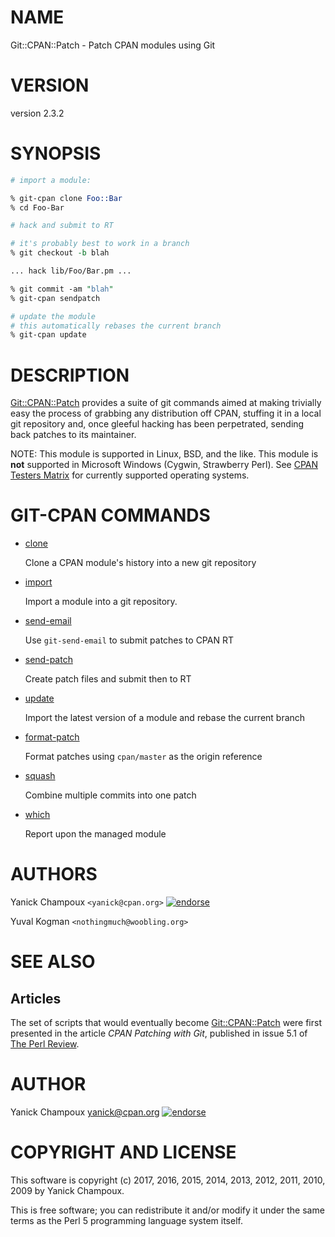 # NAME

Git::CPAN::Patch - Patch CPAN modules using Git

# VERSION

version 2.3.2

# SYNOPSIS

```perl
# import a module:

% git-cpan clone Foo::Bar
% cd Foo-Bar

# hack and submit to RT

# it's probably best to work in a branch
% git checkout -b blah

... hack lib/Foo/Bar.pm ...

% git commit -am "blah"
% git-cpan sendpatch 

# update the module
# this automatically rebases the current branch
% git-cpan update
```

# DESCRIPTION

[Git::CPAN::Patch](https://metacpan.org/pod/Git::CPAN::Patch) provides a suite of git commands
aimed at making trivially
easy the process of  grabbing
any distribution off CPAN, stuffing it
in a local git repository and, once gleeful
hacking has been perpetrated, sending back
patches to its maintainer.

NOTE: This module is supported in Linux, BSD, and the like. This 
module is **not** supported in Microsoft Windows (Cygwin, Strawberry Perl). 
See [CPAN Testers Matrix](http://matrix.cpantesters.org/?dist=Git-CPAN-Patch)
for currently supported operating systems.

# GIT-CPAN COMMANDS

- [clone](https://metacpan.org/pod/Git::CPAN::Patch::Command::Clone)

    Clone a CPAN module's history into a new git repository

- [import](https://metacpan.org/pod/Git::CPAN::Patch::Command::Import)

    Import a module into a git repository.

- [send-email](https://metacpan.org/pod/Git::CPAN::Patch::Command::SendEmail)

    Use `git-send-email` to submit patches to CPAN RT

- [send-patch](https://metacpan.org/pod/Git::CPAN::Patch::Command::SendPatch)

    Create patch files and submit then to RT

- [update](https://metacpan.org/pod/Git::CPAN::Patch::Command::Update)

    Import the latest version of a module and rebase the current branch

- [format-patch](https://metacpan.org/pod/Git::CPAN::Patch::Command::FormatPatch)

    Format patches using `cpan/master` as the origin reference

- [squash](https://metacpan.org/pod/Git::CPAN::Patch::Command::Squash)

    Combine multiple commits into one patch

- [which](https://metacpan.org/pod/Git::CPAN::Patch::Command::Which)

    Report upon the managed module

# AUTHORS

Yanick Champoux `<yanick@cpan.org>` [![endorse](http://api.coderwall.com/yanick/endorsecount.png)](http://coderwall.com/yanick)

Yuval Kogman `<nothingmuch@woobling.org>`

# SEE ALSO

## Articles

The set of scripts that would eventually become
[Git::CPAN::Patch](https://metacpan.org/pod/Git::CPAN::Patch) were first presented in the
article _CPAN Patching with Git_, published in
issue 5.1 of [The Perl Review](http://theperlreview.com).

# AUTHOR

Yanick Champoux <yanick@cpan.org> [![endorse](http://api.coderwall.com/yanick/endorsecount.png)](http://coderwall.com/yanick)

# COPYRIGHT AND LICENSE

This software is copyright (c) 2017, 2016, 2015, 2014, 2013, 2012, 2011, 2010, 2009 by Yanick Champoux.

This is free software; you can redistribute it and/or modify it under
the same terms as the Perl 5 programming language system itself.
